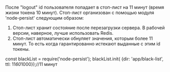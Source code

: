После "logout"  id пользователя попадает в стоп-лист на 11 минут (время жизни токена 10 минут).
Стоп-лист организован с помощью модуля 'node-persist' следующим образом:
1. Стоп-лист хранит состояние после перезагрузки сервера. В рабочей версии, наверное, лучше использовать Redis.
2. Стоп-лист автоматически обнуляет значения, которым более 11 минут. То есть когда гарантированно истекают  выданные с этим id токены.

const blackList = require('node-persist');
blackList.init( {dir: 'app/black-list', ttl: 11*60*1000});//11 минут
